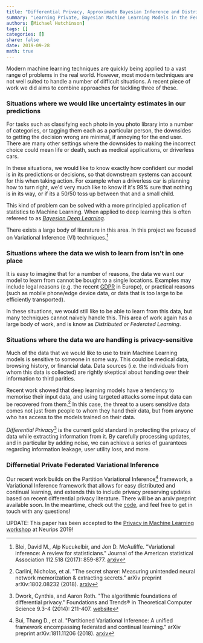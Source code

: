 ```yaml
---
title: "Differential Privacy, Approximate Bayesian Inference and Distributed Learning"
summary: "Learning Private, Bayesian Machine Learning Models in the Federating Learning Context"
authors: [Michael Hutchinson]
tags: []
categories: []
share: false
date: 2019-09-28
math: true
---
```

Modern machine learning techniques are quickly being applied to a vast range of problems in the real world. However, most modern techniques are not well suited to handle a number of difficult situations. A recent piece of work we did aims to combine approaches for tackling three of these.

### Situations where we would like uncertainty estimates in our predictions
For tasks such as classifying each photo in you photo library into a number of categories, or tagging them each as a particular person, the downsides to getting the decision wrong are minimal, if annoying for the end user. There are many other settings where the downsides to making the incorrect choice could mean life or death, such as medical applications, or driverless cars.

In these situations, we would like to know exactly how confident our model is in its predictions or decisions, so that downstream systems can account for this when taking action. For example when a driverless car is planning how to turn right, we'd very much like to know if it's 99% sure that nothing is in its way, or if its a 50/50 toss up between that and a small child. 

This kind of problem can be solved with a more principled application of statistics to Machine Learning. When applied to deep learning this is often refereed to as _[Bayesian Deep Learning](http://bayesiandeeplearning.org/)_. 

There exists a large body of literature in this area. In this project we focused on Variational Inference (VI) techniques.[^1]  

### Situations where the data we wish to learn from isn't in one place
It is easy to imagine that for a number of reasons, the data we want our model to learn from cannot be bought to a single locations. Examples may include legal reasons (e.g. the recent [GDPR](https://en.wikipedia.org/wiki/General_Data_Protection_Regulation) in Europe), or practical reasons (such as mobile phone/edge device data, or data that is too large to be efficiently transported).

In these situations, we would still like to be able to learn from this data, but many techniques cannot naively handle this. This area of work again has a large body of work, and is know as _Distributed or Federated Learning_.

### Situations where the data we are handling is privacy-sensitive
Much of the data that we would like to use to train Machine Learning models is sensitive to someone in some way. This could be medical data, browsing history, or financial data. Data sources (i.e. the individuals from whom this data is collected) are rightly skeptical about handing over their information to third parities.

Recent work showed that deep learning models have a tendency to memorise their input data, and using targeted attacks some input data can be recovered from them.[^2] In this case, the threat to a users sensitive data comes not just from people to whom they hand their data, but from anyone who has access to the models trained on their data.

_Differential Privacy_[^3] is the current gold standard in protecting the privacy of data while extracting information from it. By carefully processing updates, and in particular by adding noise, we can achieve a series of guarantees regarding information leakage, user utility loss, and more. 

### Differnetial Private Federated Variational Inference

Our recent work builds on the Partition Variational Inference[^4] framework, a Variational Inference framework that allows for easy distributed and continual learning, and extends this to include privacy preserving updates based on recent differential privacy literature. There will be an arxiv preprint available soon. In the meantime, check out the [code](github.com/MrinankSharma/DP-PVI), and feel free to get in touch with any questions!

UPDATE: This paper has been accepted to the [Privacy in Machine Learning workshop](https://priml-workshop.github.io/priml2019/) at Neurips 2019!

[^1]: Blei, David M., Alp Kucukelbir, and Jon D. McAuliffe. "Variational inference: A review for statisticians." Journal of the American statistical Association 112.518 (2017): 859-877. [arxiv](https://arxiv.org/abs/1601.00670)

[^2]: Carlini, Nicholas, et al. "The secret sharer: Measuring unintended neural network memorization & extracting secrets." arXiv preprint arXiv:1802.08232 (2018). [arxiv](https://arxiv.org/abs/1802.08232)

[^3]: Dwork, Cynthia, and Aaron Roth. "The algorithmic foundations of differential privacy." Foundations and Trends® in Theoretical Computer Science 9.3–4 (2014): 211-407. [website](https://www.cis.upenn.edu/~aaroth/privacybook.html)

[^4]: Bui, Thang D., et al. "Partitioned Variational Inference: A unified framework encompassing federated and continual learning." arXiv preprint arXiv:1811.11206 (2018). [arxiv](https://arxiv.org/abs/1811.11206)